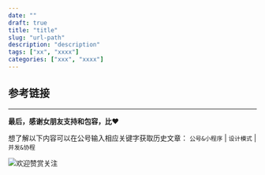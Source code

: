 ```yaml
---
date: ""
draft: true
title: "title"
slug: "url-path"
description: "description"
tags: ["xx", "xxxx"]
categories: ["xxx", "xxxx"]
---
```


##

### 

## 参考链接


------


**最后，感谢女朋友支持和包容，比❤️**

想了解以下内容可以在公号输入相应关键字获取历史文章： `公号&小程序` | `设计模式` | `并发&协程`

![欢迎赞赏关注](http://media.gusibi.mobi/W_z-w16GQEiCp9Vo3DDrtC-9e8kceGKtJsNSNdF1rfvTGGUMdTup0IK0xkrSR9S0)
